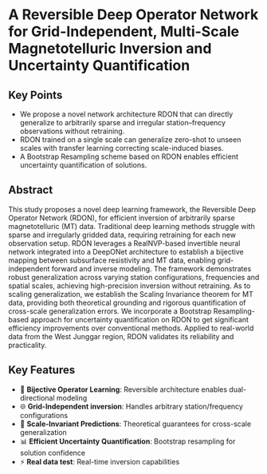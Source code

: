 # A Reversible Deep Operator Network for Grid-Independent, Multi-Scale Magnetotelluric Inversion and Uncertainty Quantification

## Key Points
- We propose a novel network architecture RDON that can directly generalize to arbitrarily sparse and irregular station–frequency observations without retraining.
- RDON trained on a single scale can generalize zero-shot to unseen scales with transfer learning correcting scale-induced biases.
- A Bootstrap Resampling scheme  based on RDON enables efficient uncertainty quantification of solutions.

## Abstract
This study proposes a novel deep learning framework, the Reversible Deep Operator Network (RDON), for efficient inversion of arbitrarily sparse magnetotelluric (MT) data. Traditional deep learning methods struggle with sparse and irregularly gridded data, requiring retraining for each new observation setup. RDON leverages a RealNVP-based invertible neural network integrated into a DeepONet architecture to establish a bijective mapping between subsurface resistivity and MT data, enabling grid-independent forward and inverse modeling. The framework demonstrates robust generalization across varying station configurations, frequencies and spatial scales, achieving high-precision inversion without retraining. As to scaling generalization, we establish the Scaling Invariance theorem for MT data, providing both theoretical grounding and rigorous quantification of cross-scale generalization errors. We incorporate a Bootstrap Resampling-based approach for uncertainty quantification on RDON to get significant efficiency improvements over conventional methods. Applied to real-world data from the West Junggar region, RDON validates its reliability and practicality.

## Key Features
- 🧠 **Bijective Operator Learning**: Reversible architecture enables dual-directional modeling
- 🌐 **Grid-Independent inversion**: Handles arbitrary station/frequency configurations
- 📐 **Scale-Invariant Predictions**: Theoretical guarantees for cross-scale generalization
- 📊 **Efficient Uncertainty Quantification**: Bootstrap resampling for solution confidence
- ⚡ **Real data test**: Real-time inversion capabilities

